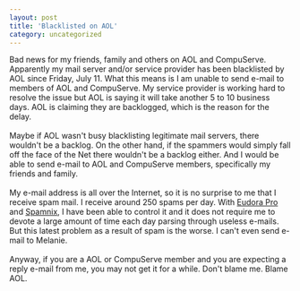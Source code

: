 ```yaml
---
layout: post
title: 'Blacklisted on AOL'
category: uncategorized
---
```


Bad news for my friends, family and others on AOL and CompuServe.  Apparently my mail server and/or service provider has been blacklisted by AOL since Friday, July 11.  What this means is I am unable to send e-mail to members of AOL and CompuServe.  My service provider is working hard to resolve the issue but AOL is saying it will take another 5 to 10 business days.  AOL is claiming they are backlogged, which is the reason for the delay.  <br /><br />Maybe if AOL wasn't busy blacklisting legitimate mail servers, there wouldn't be a backlog.  On the other hand, if the spammers would simply fall off the face of the Net there wouldn't be a backlog either.  And I would be able to send e-mail to AOL and CompuServe members, specifically my friends and family.<br /><br />My e-mail address is all over the Internet, so it is no surprise to me that I receive spam mail.  I receive around 250 spams per day.  With <a href="http://www.eudora.com/">Eudora Pro</a> and <a href="http://www.spamnix.com/">Spamnix</a>, I have been able to control it and it does not require me to devote a large amount of time each day parsing through useless e-mails.  But this latest problem as a result of spam is the worse.  I can't even send e-mail to Melanie.<br /><br />Anyway, if you are a AOL or CompuServe member and you are expecting a reply e-mail from me, you may not get it for a while.  Don't blame me.  Blame AOL.<br /><br />

